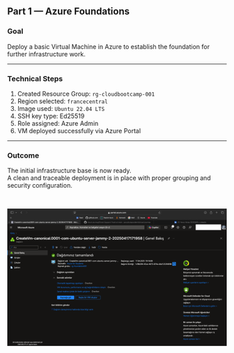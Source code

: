 ## Part 1 — Azure Foundations

### Goal
Deploy a basic Virtual Machine in Azure to establish the foundation for further infrastructure work.

---

### Technical Steps
1. Created Resource Group: `rg-cloudbootcamp-001`
2. Region selected: `francecentral`
3. Image used: `Ubuntu 22.04 LTS`
4. SSH key type: Ed25519
5. Role assigned: Azure Admin
6. VM deployed successfully via Azure Portal

---

### Outcome
The initial infrastructure base is now ready.  
A clean and traceable deployment is in place with proper grouping and security configuration.

<br>

![Azure Foundations screen](https://raw.githubusercontent.com/yavuzkutayozdemir/cloud-journey/main/gallery/cloud-support-track/part-001-day-001-azure-foundations.png)
